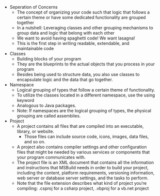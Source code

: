 * Seperation of Concerns
    * The concept of organizing your code such that logic that follows a certain theme or have some dedicated functionality are grouped together
    * In a nutshell: Leveraging classes and other grouping mechanisms to group data and logic that belong with each other
    * We want to avoid having spaghetti code! We want lasagna! 
    * This is the first step in writing readable, extendable, and maintainable code
* Classes
    * Building blocks of your program
    * They are the blueprints to the actual objects that you process in your program
    * Besides being used to structure data, you also use classes to encapsulate logic and the data that go together.
* Namespace
    * Logical grouping of types that follow a certain theme of functionality.
    * To utilize the classes located in a different namespace, use the using keyword
    * Analogous to Java packages.
    * Note: If namespaces are the logical grouping of types, the physical grouping are called assemblies. 
* Project
    * A project contains all files that are compiled into an executable, library, or website.
        * Those files can include source code, icons, images, data files, and so on.
    * A project also contains compiler settings and other configuration files that might be needed by various services or components that your program communicates with.
    * The project file is an XML document that contains all the information and instructions that MSBuild needs in order to build your project, including the content, platform requirements, versioning information, web server or database server settings, and the tasks to perform.
    * Note that the file extension describes what kind of project you’re compiling: .csproj for a csharp project, .vbproj for a vb.net project